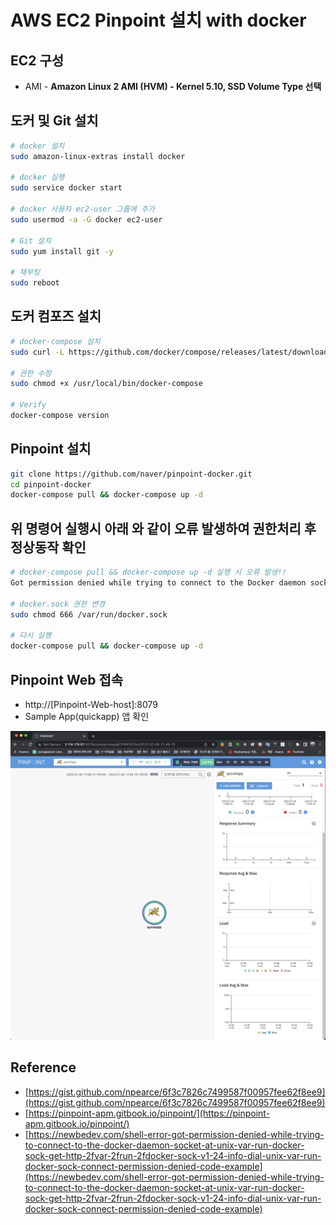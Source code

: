 # AWS EC2 Pinpoint 설치 with docker

## EC2 구성
* AMI - **Amazon Linux 2 AMI (HVM) - Kernel 5.10, SSD Volume Type 선택**

## 도커 및 Git 설치

```bash
# docker 설치
sudo amazon-linux-extras install docker

# docker 실행
sudo service docker start

# docker 사용자 ec2-user 그룹에 추가
sudo usermod -a -G docker ec2-user

# Git 설치
sudo yum install git -y

# 재부팅
sudo reboot
```

## 도커 컴포즈 설치

```bash
# docker-compose 설치
sudo curl -L https://github.com/docker/compose/releases/latest/download/docker-compose-$(uname -s)-$(uname -m) -o /usr/local/bin/docker-compose

# 권한 수정
sudo chmod +x /usr/local/bin/docker-compose

# Verify
docker-compose version
```

## Pinpoint 설치

```bash
git clone https://github.com/naver/pinpoint-docker.git
cd pinpoint-docker
docker-compose pull && docker-compose up -d
```

## 위 명령어 실행시 아래 와 같이 오류 발생하여 권한처리 후 정상동작 확인

```bash
# docker-compose pull && docker-compose up -d 실행 시 오류 발생!!
Got permission denied while trying to connect to the Docker daemon socket at unix:///var/run/docker.sock: Get "http://%2Fvar%2Frun%2Fdocker.sock/v1.24/info": dial unix /var/run/docker.sock: connect: permission denied

# docker.sock 권한 변경
sudo chmod 666 /var/run/docker.sock

# 다시 실행
docker-compose pull && docker-compose up -d
```

## Pinpoint Web 접속

- http://[Pinpoint-Web-host]:8079
- Sample App(quickapp) 앱 확인

![pinpoint-demo](images/demo.png)

## Reference
* [https://gist.github.com/npearce/6f3c7826c7499587f00957fee62f8ee9](https://gist.github.com/npearce/6f3c7826c7499587f00957fee62f8ee9)
* [https://pinpoint-apm.gitbook.io/pinpoint/](https://pinpoint-apm.gitbook.io/pinpoint/)
* [https://newbedev.com/shell-error-got-permission-denied-while-trying-to-connect-to-the-docker-daemon-socket-at-unix-var-run-docker-sock-get-http-2fvar-2frun-2fdocker-sock-v1-24-info-dial-unix-var-run-docker-sock-connect-permission-denied-code-example](https://newbedev.com/shell-error-got-permission-denied-while-trying-to-connect-to-the-docker-daemon-socket-at-unix-var-run-docker-sock-get-http-2fvar-2frun-2fdocker-sock-v1-24-info-dial-unix-var-run-docker-sock-connect-permission-denied-code-example)